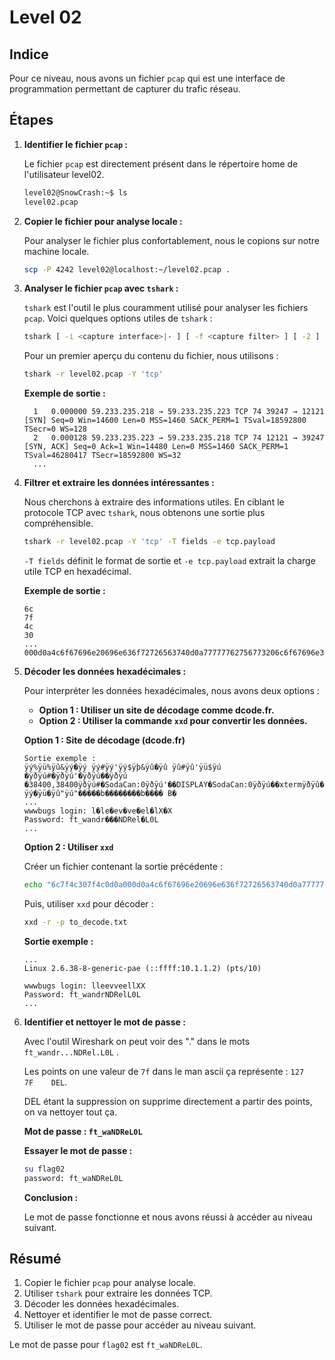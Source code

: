 # Level 02

## Indice

Pour ce niveau, nous avons un fichier `pcap` qui est une interface de programmation permettant de capturer du trafic réseau.

## Étapes

1. **Identifier le fichier `pcap` :**

   Le fichier `pcap` est directement présent dans le répertoire home de l'utilisateur level02.

   ```bash
   level02@SnowCrash:~$ ls
   level02.pcap
   ```

2. **Copier le fichier pour analyse locale :**

   Pour analyser le fichier plus confortablement, nous le copions sur notre machine locale.

   ```bash
   scp -P 4242 level02@localhost:~/level02.pcap .
   ```

3. **Analyser le fichier `pcap` avec `tshark` :**

   `tshark` est l'outil le plus couramment utilisé pour analyser les fichiers `pcap`. Voici quelques options utiles de `tshark` :

   ```bash
   tshark [ -i <capture interface>|- ] [ -f <capture filter> ] [ -2 ] [ -r <infile> ] [ -w <outfile>|- ] [ options ] [ <filter> ]
   ```

   Pour un premier aperçu du contenu du fichier, nous utilisons :

   ```bash
   tshark -r level02.pcap -Y 'tcp'
   ```

   **Exemple de sortie :**
   ```
     1   0.000000 59.233.235.218 → 59.233.235.223 TCP 74 39247 → 12121 [SYN] Seq=0 Win=14600 Len=0 MSS=1460 SACK_PERM=1 TSval=18592800 TSecr=0 WS=128
     2   0.000128 59.233.235.223 → 59.233.235.218 TCP 74 12121 → 39247 [SYN, ACK] Seq=0 Ack=1 Win=14480 Len=0 MSS=1460 SACK_PERM=1 TSval=46280417 TSecr=18592800 WS=32
     ...
   ```

4. **Filtrer et extraire les données intéressantes :**

   Nous cherchons à extraire des informations utiles. En ciblant le protocole TCP avec `tshark`, nous obtenons une sortie plus compréhensible.

   ```bash
   tshark -r level02.pcap -Y 'tcp' -T fields -e tcp.payload
   ```

   `-T fields` définit le format de sortie et `-e tcp.payload` extrait la charge utile TCP en hexadécimal.

   **Exemple de sortie :**
   ```
   6c
   7f
   4c
   30
   ...
   000d0a4c6f67696e20696e636f72726563740d0a77777762756773206c6f67696e3a20
   ```

5. **Décoder les données hexadécimales :**

   Pour interpréter les données hexadécimales, nous avons deux options :

   - **Option 1 : Utiliser un site de décodage comme dcode.fr.**
   - **Option 2 : Utiliser la commande `xxd` pour convertir les données.**

   **Option 1 : Site de décodage (dcode.fr)**
   ```
   Sortie exemple :
   ÿý%ÿü%ÿû&ÿý�ÿý ÿý#ÿý'ÿý$ÿþ&ÿû�ÿû ÿû#ÿû'ÿü$ÿú �ÿðÿú#�ÿðÿú'�ÿðÿú��ÿðÿú �38400,38400ÿðÿú#�SodaCan:0ÿðÿú'��DISPLAY�SodaCan:0ÿðÿú��xtermÿðÿû�ÿý�ÿý"ÿý�ÿû�ÿý!ÿý�ÿü�ÿû"ÿú"�����b��������b���� B�
   ...
   wwwbugs login: l�le�ev�ve�el�lX�X
   Password: ft_wandr���NDRel�L0L
   ...
   ```

   **Option 2 : Utiliser `xxd`**
   
   Créer un fichier contenant la sortie précédente :

   ```bash
   echo "6c7f4c307f4c0d0a000d0a4c6f67696e20696e636f72726563740d0a77777762756773206c6f67696e3a20" > to_decode.txt
   ```

   Puis, utiliser `xxd` pour décoder :

   ```bash
   xxd -r -p to_decode.txt
   ```

   **Sortie exemple :**
   ```
   ...
   Linux 2.6.38-8-generic-pae (::ffff:10.1.1.2) (pts/10)

   wwwbugs login: lleevveellXX
   Password: ft_wandrNDRelL0L
   ...
   ```

6. **Identifier et nettoyer le mot de passe :**

   Avec l'outil Wireshark on peut voir des "." dans le mots `ft_wandr...NDRel.L0L` .

   Les points on une valeur de `7f` dans le man ascii ça représente : `127   7F    DEL`.

   DEL étant la suppression on supprime directement a partir des points, on va nettoyer tout ça.

   **Mot de passe : `ft_waNDReL0L`**

   **Essayer le mot de passe :**

   ```bash
   su flag02
   password: ft_waNDReL0L
   ```

   **Conclusion :**

   Le mot de passe fonctionne et nous avons réussi à accéder au niveau suivant.

## Résumé

1. Copier le fichier `pcap` pour analyse locale.
2. Utiliser `tshark` pour extraire les données TCP.
3. Décoder les données hexadécimales.
4. Nettoyer et identifier le mot de passe correct.
5. Utiliser le mot de passe pour accéder au niveau suivant.

Le mot de passe pour `flag02` est `ft_waNDReL0L`.
